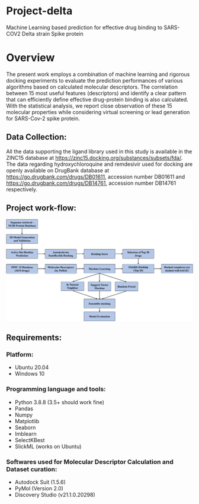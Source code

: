 # Project-delta
Machine Learning based prediction for effective drug binding to SARS-COV2 Delta strain Spike protein

# Overview
The present work employs a combination of machine learning and rigorous docking experiments to evaluate the prediction performances of various algorithms based on calculated molecular descriptors. The correlation between 15 most useful features (descriptors) and identify a clear pattern that can efficiently define effective drug-protein binding is also calculated. With the statistical analysis, we report close observation of these 15 molecular properties while considering virtual screening or lead generation for SARS-Cov-2 spike protein.

## Data Collection:
All the data supporting the ligand library used in this study is available in the ZINC15 database at https://zinc15.docking.org/substances/subsets/fda/. The data regarding hydroxychloroquine and remdesivir used for docking are openly available on DrugBank database at https://go.drugbank.com/drugs/DB01611, accession number DB01611 and https://go.drugbank.com/drugs/DB14761, accession number DB14761 respectively.

## Project work-flow:
<img src="Flow_chart/Flow_chart_diagram.png" width="1000" >

## Requirements:

### Platform: 
  * Ubuntu 20.04
  * Windows 10

### Programming language and tools: 
  * Python 3.8.8 (3.5+ should work fine)
  * Pandas
  * Numpy
  * Matplotlib
  * Seaborn
  * Imblearn
  * SelectKBest
  * SlickML (works on Ubuntu)

### Softwares used for Molecular Descriptor Calculation and Dataset curation:
  * Autodock Suit (1.5.6)
  * PyMol (Version 2.0)
  * Discovery Studio (v21.1.0.20298)
